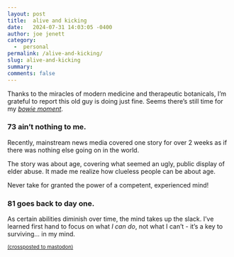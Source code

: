```yaml
---
layout: post
title:  alive and kicking
date:   2024-07-31 14:03:05 -0400
author: joe jenett
category:
  -  personal
permalink: /alive-and-kicking/
slug: alive-and-kicking
summary: 
comments: false
---
```

Thanks to the miracles of modern medicine and therapeutic botanicals, I’m grateful to report this old guy is doing just fine. Seems there’s still time for my [_bowie moment_](https://simply.joejenett.com/bowie/). 

### 73 ain’t nothing to me.

Recently, mainstream news media covered one story for over 2 weeks as if there was nothing else going on in the world. 

The story was about age, covering what seemed an ugly, public display of elder abuse. It made me realize how clueless people can be about age. 

Never take for granted the power of a competent, experienced mind!

### 81 goes back to day one.  

As certain abilities diminish over time, the mind takes up the slack. I’ve learned first hand to focus on what *I can do*, not what I can’t - it’s a key to surviving... in my mind.







<a href="https://brid.gy/publish/mastodon"><small>(crossposted to mastodon)</small></a>